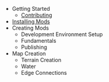 - Getting Started
  - [Contributing](contributing.md)
- [Installing Mods](installing-mods.md)
- Creating Mods
  - Development Environment Setup
  - Fundamentals
  - Publishing
- Map Creation
  - Terrain Creation
  - Water
  - Edge Connections